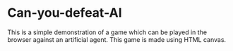 # Can-you-defeat-AI
This is a simple demonstration of a game which can be played in the browser against an artificial agent. This game is made using HTML canvas.
